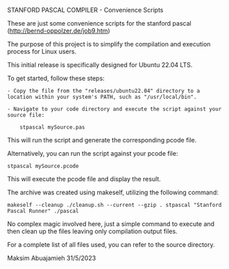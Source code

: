 STANFORD PASCAL COMPILER - Convenience Scripts

These are just some convenience scripts for the stanford pascal (http://bernd-oppolzer.de/job9.htm)

The purpose of this project is to simplify the compilation and execution process for Linux users.

This initial release is specifically designed for Ubuntu 22.04 LTS.

To get started, follow these steps:

    - Copy the file from the "releases/ubuntu22.04" directory to a location within your system's PATH, such as "/usr/local/bin".

    - Navigate to your code directory and execute the script against your source file:

        stpascal mySource.pas

This will run the script and generate the corresponding pcode file.

Alternatively, you can run the script against your pcode file:

    stpascal mySource.pcode

This will execute the pcode file and display the result.

The archive was created using makeself, utilizing the following command:

    makeself --cleanup ./cleanup.sh --current --gzip . stpascal "Stanford Pascal Runner" ./pascal

No complex magic involved here, just a simple command to execute and then clean up the files leaving only compilation output files.

For a complete list of all files used, you can refer to the source directory.


Maksim Abuajamieh
31/5/2023
